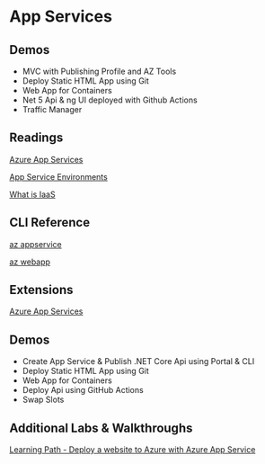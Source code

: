 # App Services

## Demos

- MVC with Publishing Profile and AZ Tools
- Deploy Static HTML App using Git
- Web App for Containers
- Net 5 Api & ng UI deployed with Github Actions
- Traffic Manager

## Readings

[Azure App Services](https://docs.microsoft.com/en-us/azure/app-service/)

[App Service Environments](https://docs.microsoft.com/en-us/azure/app-service/environment/intro)

[What is IaaS](https://azure.microsoft.com/en-us/overview/what-is-azure/iaas/#products)

## CLI Reference

[az appservice](https://docs.microsoft.com/en-us/cli/azure/appservice?view=azure-cli-latest)

[az webapp](https://docs.microsoft.com/en-us/cli/azure/webapp?view=azure-cli-latest)

## Extensions

[Azure App Services](https://marketplace.visualstudio.com/items?itemName=ms-azuretools.vscode-azureappservice)

## Demos

- Create App Service & Publish .NET Core Api using Portal & CLI
- Deploy Static HTML App using Git
- Web App for Containers
- Deploy Api using GitHub Actions
- Swap Slots

## Additional Labs & Walkthroughs

[Learning Path - Deploy a website to Azure with Azure App Service](https://docs.microsoft.com/en-us/learn/paths/deploy-a-website-with-azure-app-service/)
